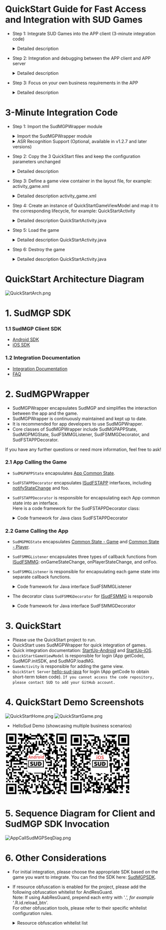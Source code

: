 # QuickStart Guide for Fast Access and Integration with SUD Games 
 
- Step 1: Integrate SUD Games into the APP client (3-minute integration code) 
  <details> 
  <summary>Detailed description</summary> 

      1. Use the appId, appKey, and isTestEnv=true from the QuickStart client. 
      2. Use the iOS bundleId and Android applicationId from your own APP client (as specified in the integration information table). 
      3. Use the short-term token code from the QuickStart backend service (obtained from login/getCode). 
      4. Complete the integration and run the game. 
      *** SUD platform supports binding multiple bundleIds and applicationIds to a single appId. *** 
      *** After filling out the integration information table, SUD will bind the bundleId and applicationId of the APP to the appId of QuickStart, only in the test environment. *** 
  QuickStart backend service [hello-sud-java code repository](https://github.com/SudTechnology/hello-sud-java),  contact SUD to add if unable to access the code repository, provide your GitHub account . 
  </details> 
- Step 2: Integration and debugging between the APP client and APP server 
  <details> 
  <summary>Detailed description</summary> 

      1. Implement 4 HTTP APIs in the APP server (as specified in the integration information table). 
      2. Implement the login/getCode interface in the APP server to obtain the short-term token code. 
      3. Use your own appId, appKey, isTestEnv=true, bundleId(iOS), and applicationId(Android) in the APP client. 
      4. Use the login/getCode interface of your own APP server to obtain the short-term token code. 
      5. Debug 5 HTTP APIs between the APP client and APP server. 
      6. Complete the debugging of the HTTP APIs. 
  </details> 
- Step 3: Focus on your own business requirements in the APP 
  <details> 
  <summary>Detailed description</summary> 

      1. Refer to SudMGP documentation, SudMGPWrapper, QuickStart, and HelloSud demo (demonstrates multiple scenarios, including custom scenarios). 
      2. Focus on APP UI interaction, functionality support, and implementation. 
         For example: 
         - Adjusting the size and position of the game view. 
         - Adjusting the interaction flow between the APP and the game, including hiding UI elements, hiding APP implementation behind buttons, and supporting interception callbacks for click events. 
      3. Focus on the APP's business logic and implementation. 
         For example: 
         - How to pass numerical and key parameters during a game session (settlement). 
  ![Android](doc/hello_sudplus_android.png) 
  ![iPhone](doc/hello_sudplus_iphone.png) 
  </details> 
# 3-Minute Integration Code 
- Step 1: Import the SudMGPWrapper module 
  <details> 
  <summary>Import the SudMGPWrapper module</summary> 

      1. Use Android Studio's Import Module feature to import SudMGPWrapper. 
      2. Add the SudMGPWrapper dependency in the build.gradle file of the main project.

  ``` java
  build.gradle

  dependencies {
     // Import SudMGPWrapper
     implementation project(':SudMGPWrapper')
  }

  ```

  </details>

  <details>
  <summary>ASR Recognition Support (Optional, available in v1.2.7 and later versions)</summary>

  1. This is an optional extension feature. If ASR recognition is not needed, the integration of this library can be ignored.
  
  ```java
  // build.gradle
  
  dependencies {
    // Integrate SudASR extension library
    // Modify the version to match the dependency in SudMGPWrapper's build.gradle
    // Use the same version as 'tech.sud.mgp:SudMGP:1.3.6.1181'
    implementation 'tech.sud.mgp:SudASR:1.3.6.1181'
  }
  </details>


- Step 2: Copy the 3 QuickStart files and keep the configuration parameters unchanged 
  <details> 
  <summary>Detailed description</summary> 

      1. Copy the following 3 files: 
         BaseGameViewModel.java 
         QuickStartGameViewModel.java 
         QuickStartUtils.java 
      2. Special Note: The key to interacting with the game lies in the QuickStartGameViewModel.java file. Please take the time to review every line of comment and code implementation in it. The sections marked as TODO require developers' modification or special attention.
  </details>


- Step 3: Define a game view container in the layout file, for example: activity_game.xml 
    <details> 
    <summary>Detailed description activity_game.xml</summary>

    ``` xml
    <!-- Game view container, the android:visibility property should not be set to gone -->
    <FrameLayout
        android:id="@+id/game_container"
        android:layout_width="match_parent"
        android:layout_height="match_parent" />
    ```
    </details>


- Step 4: Create an instance of QuickStartGameViewModel and map it to the corresponding lifecycle, for example: QuickStartActivity 
    <details> 
    <summary>Detailed description QuickStartActivity.java</summary> 

      1. Implement adding and removing the game view. 
      2. Implement the lifecycle (optional). 
      3. Code:
    ``` java
    private final QuickStartGameViewModel gameViewModel = new QuickStartGameViewModel(); // Create the ViewModel
    @Override
    protected void onCreate(Bundle savedInstanceState) {
        super.onCreate(savedInstanceState);
        ......
        FrameLayout gameContainer = findViewById(R.id.game_container); // Get the game view container
        gameViewModel.gameViewLiveData.observe(this, new Observer<View>() {
            @Override
            public void onChanged(View view) {
                if (view == null) { // Remove the game view when closing the game
                    gameContainer.removeAllViews();
                } else { // Add the game view to the container
                    gameContainer.addView(view, FrameLayout.LayoutParams.MATCH_PARENT, FrameLayout.LayoutParams.MATCH_PARENT);
                }
            }
        });
    }
    @Override
    protected void onResume() {
        super.onResume();
        // Note: Call the onResume() method here
        gameViewModel.onResume();
    }
    @Override
    protected void onPause() {
        super.onPause();
        // Note: Call the onPause() method here
        gameViewModel.onPause();
    }
    ```
    </details>


- Step 5: Load the game 
    <details> 
    <summary>Detailed description QuickStartActivity.java</summary>

    ``` java
    // Load the game, parameters can be viewed in the comments of the BaseGameViewModel.switchGame() method
    // APP room ID
    String appRoomId = "10000";       
    // SudMGP platform 64-bit game ID
    long mgId = 1461227817776713818L; // This is the mgId for 'Ping Pong Me the Strongest', replace it with a different mgId for a different game
    gameViewModel.switchGame(this, appRoomId, mgId);    
    ```
    </details>


- Step 6: Destroy the game 
    <details> 
    <summary>Detailed description QuickStartActivity.java</summary>

    ``` java
    // Destroy the game before the page is destroyed
    gameViewModel.destroyMG();
    finish(); 
    ```
    </details>

# QuickStart Architecture Diagram
![QuickStartArch.png](doc/QuickStartArch.png)

# 1. SudMGP SDK
### 1.1 SudMGP Client SDK
- [Android SDK](https://github.com/SudTechnology/sud-mgp-android/blob/main/README_en.md)
- [iOS SDK](https://github.com/SudTechnology/sud-mgp-ios/blob/main/README_en.md)

### 1.2 Integration Documentation
- [Integration Documentation](https://docs.sud.tech/en-US/app/Client/API/)
- [FAQ](https://docs.sud.tech/en-US/app/Client/FAQ/)

# 2. SudMGPWrapper
- SudMGPWrapper encapsulates SudMGP and simplifies the interaction between the app and the game.
- SudMGPWrapper is continuously maintained and kept up to date.
- It is recommended for app developers to use SudMGPWrapper.
- Core classes of SudMGPWrapper include SudMGPAPPState, SudMGPMGState, SudFSMMGListener, SudFSMMGDecorator, and SudFSTAPPDecorator.

If you have any further questions or need more information, feel free to ask!

### 2.1 App Calling the Game 

-  `SudMGPAPPState`  encapsulates [App Common State](https://docs.sud.tech/en-US/app/Client/APPFST/CommonState.html). 
-  `SudFSTAPPDecorator`  encapsulates [ISudFSTAPP](https://docs.sud.tech/en-US/app/Client/API/ISudFSTAPP.html) interfaces, including [notifyStateChange](https://docs.sud.tech/app/Client/APPFST/CommonState.html) and foo. 
-  `SudFSTAPPDecorator`  is responsible for encapsulating each App common state into an interface.  
Here is a code framework for the  SudFSTAPPDecorator  class:
    <details> 
    <summary>Code framework for Java class SudFSTAPPDecorator</summary>

    ``` java
    public class SudFSTAPPDecorator {
        // iSudFSTAPP = SudMGP.loadMG(QuickStartActivity, userId, roomId, code, gameId, language, sudFSMMGDecorator);
        public void setISudFSTAPP(ISudFSTAPP iSudFSTAPP);
        // 1. Join state
        public void notifyAPPCommonSelfIn(boolean isIn, int seatIndex, boolean isSeatRandom, int teamId);
        ...
        // 16. Set AI players in the game (added on 2022-05-11)
        public void notifyAPPCommonGameAddAIPlayers(List<SudMGPAPPState.AIPlayers> aiPlayers, int isReady);
        public void startMG();
        public void pauseMG();
        public void playMG();
        public void stopMG();
        public void destroyMG();
        public void updateCode(String code, ISudListenerNotifyStateChange listener);
        public void pushAudio(ByteBuffer buffer, int bufferLength);
        ...
    }
    ```
    </details>

### 2.2 Game Calling the App 
-  `SudMGPMGState`  encapsulates [Common State - Game](https://docs.sud.tech/en-US/app/Client/MGFSM/CommonStateGame.html) and [Common State - Player](https://docs.sud.tech/en-US/app/Client/MGFSM/CommonStatePlayer.html). 
-  `SudFSMMGListener`  encapsulates three types of callback functions from [ISudFSMMG](https://docs.sud.tech/en-US/app/Client/API/ISudFSMMG.html): onGameStateChange, onPlayerStateChange, and onFoo. 
-  `SudFSMMGListener`  is responsible for encapsulating each game state into separate callback functions. 
    <details>
    <summary>Code framework for Java interface SudFSMMGListener</summary>

    ```java
    public interface SudFSMMGListener {
    default void onGameLog(String str) {}
    void onGameStarted();
    void onGameDestroyed();
    void onExpireCode(ISudFSMStateHandle handle, String dataJson);
    void onGetGameViewInfo(ISudFSMStateHandle handle, String dataJson);
    void onGetGameCfg(ISudFSMStateHandle handle, String dataJson);
    // Common State - Game
    // void onGameStateChange(ISudFSMStateHandle handle, String state, String dataJson);
    // Documentation: [Common State - Game](https://docs.sud.tech/app/Client/MGFSM/CommonStateGame.html)
    // 1. Game common public message
    default void onGameMGCommonPublicMessage(ISudFSMStateHandle handle, SudMGPMGState.MGCommonPublicMessage model);
    ...
    // 21. Game notifies the app layer whether adding AI players is successful (added on 2022-05-17)
    default void onGameMGCommonGameAddAIPlayers(ISudFSMStateHandle handle, SudMGPMGState.MGCommonGameAddAIPlayers model);
    // Common State - Player
    // void onPlayerStateChange(ISudFSMStateHandle handle, String userId, String state, String dataJson);
    // Documentation: [Common State - Player](https://docs.sud.tech/app/Client/MGFSM/CommonStatePlayer.html)
    // 1. Player join state
    default void onPlayerMGCommonPlayerIn(ISudFSMStateHandle handle, String userId, SudMGPMGState.MGCommonPlayerIn model);
    ...
    // 11. Game notifies the app layer of the remaining game time (added on 2022-05-23, currently effective for UMO)
    default void onPlayerMGCommonGameCountdownTime(ISudFSMStateHandle handle, String userId, SudMGPMGState.MGCommonGameCountdownTime model);
    // Game-specific state: Draw Guess
    // Documentation: [Draw Guess](https://docs.sud.tech/app/Client/MGFSM/DrawGuess.html)
    // 1. Selecting word state
    default void onPlayerMGDGSelecting(ISudFSMStateHandle handle, String userId, SudMGPMGState.MGDGSelecting model);
    ...
    }
    ```
    </details>
- The decorator class  `SudFSMMGDecorator`  for [ISudFSMMG](https://docs.sud.tech/en-US/app/Client/API/ISudFSMMG.html) is responsib
    <details>
    <summary>Code framework for Java interface SudFSMMGDecorator</summary>

    ``` java
    public class SudFSMMGDecorator implements ISudFSMMG {
    // Set the callback
    public void setSudFSMMGListener(SudFSMMGListener listener);
    // Game log
    public void onGameLog(String dataJson);
    // Game loading progress
    public void onGameLoadingProgress(int stage, int retCode, int progress);
    // Game has started, game long connection is complete
    public void onGameStarted();
    // Game destroyed
    public void onGameDestroyed();
    // Code expired, must be implemented; APP integrators must call handle.success to release the asynchronous callback object
    public void onExpireCode(ISudFSMStateHandle handle, String dataJson);
    // Get game view information, must be implemented; APP integrators must call handle.success to release the asynchronous callback object
    // GameViewInfoModel documentation: [link](https://docs.sud.tech/app/Client/API/ISudFSMMG/onGetGameViewInfo.html)
    public void onGetGameViewInfo(ISudFSMStateHandle handle, String dataJson);
    // Get game config, must be implemented; APP integrators must call handle.success to release the asynchronous callback object
    // GameConfigModel documentation: [link](https://docs.sud.tech/app/Client/API/ISudFSMMG/onGetGameCfg.html)
    public void onGetGameCfg(ISudFSMStateHandle handle, String dataJson);
    // Game state change; APP integrators must call handle.success to release the asynchronous callback object
    public void onGameStateChange(ISudFSMStateHandle handle, String state, String dataJson);
    // Player state change, APP integrators must call handle.success to release the asynchronous callback object
    public void onPlayerStateChange(ISudFSMStateHandle handle, String userId, String state, String dataJson);
    // ...
    }
    ```
    </details>

# 3. QuickStart 
- Please use the QuickStart project to run. 
- QuickStart uses SudMGPWrapper for quick integration of games. 
- Quick integration documentation: [StartUp-Android](https://docs.sud.tech/en-US/app/Client/StartUp-Android.html) and [StartUp-iOS](https://docs.sud.tech/en-US/app/Client/StartUp-iOS.html). 
-  `QuickStartGameViewModel`  is responsible for login (App getCode), SudMGP.initSDK, and SudMGP.loadMG. 
-  `GameActivity`  is responsible for adding the game view. 
-  `QuickStart Server`  [hello-sud-java](https://github.com/SudTechnology/hello-sud-java) for login (App getCode to obtain short-term token code). `If you cannot access the code repository, please contact SUD to add your GitHub account.` 

# 4. QuickStart Demo Screenshots 

![QuickStartHome.png](doc/QuickStartHome.png) 
![QuickStartGame.png](doc/QuickStartGame.png) 

- HelloSud Demo (showcasing multiple business scenarios) 

![Android](doc/hello_sudplus_android.png) 
![iPhone](doc/hello_sudplus_iphone.png) 
 
# 5. Sequence Diagram for Client and SudMGP SDK Invocation 
![AppCallSudMGPSeqDiag.png](doc/AppCallSudMGPSeqDiag.png) 

# 6. Other Considerations 
- For initial integration, please choose the appropriate SDK based on the game you want to integrate. You can find the SDK here: [SudMGPSDK](https://github.com/SudTechnology/sud-mgp-android/blob/main/README_en.md). 
- If resource obfuscation is enabled for the project, please add the following obfuscation whitelist for AndResGuard.   
  Note: If using AabResGuard, prepend each entry with '*.', for example '*.R.id.reload_btn'.   
  For other obfuscation tools, please refer to their specific whitelist configuration rules.
    <details>
    <summary>Resource obfuscation whitelist list</summary>

    ``` groovy
    "R.drawable.fsm_*",  
    "R.string.fsm_*",  
    "R.layout.fsm_*"',  
    "R.color.fsm_*",  
    "R.id.fsm_*,  
    "R.style.fsm_*",  
    "R.dimen.fsm_*",           
    "R.array.fsm_*",  
    "R.integer.fsm_*"',
    "R.bool.fsm_*",
    "R.mipmap.fsm_*",
    "R.styleable.fsm_*",
    "R.id.*loading*",
    "R.id.container_progress",
    "R.id.reload_btn",
    "R.id.unitySurfaceView",
    "R.string.game_view_content_description"  
    ```
    </details>